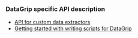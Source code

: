 ### DataGrip specific API description 
* [API for custom data extractors](https://www.jetbrains.com/help/datagrip/data-extractors.html#api_for_custom_data_extractors)
* [Getting started with writing scripts for DataGrip](https://intellij-support.jetbrains.com/hc/en-us/community/posts/115000134704-Getting-started-with-writing-scripts-for-DataGrip)
